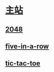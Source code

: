 # [主站](mollins.github.io)

## [2048](mollin15.github.io/2048.html)

## [five-in-a-row](mollin15.github.io/five-in-a-row.html)

## [tic-tac-toe](mollin15.github.io/htic-tac-toe.html)
